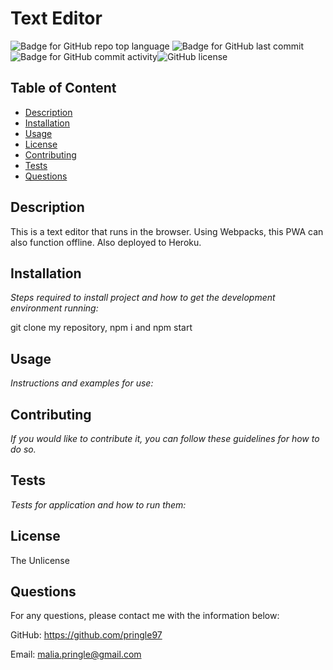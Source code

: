 

  # Text Editor

  ![Badge for GitHub repo top language](https://img.shields.io/github/languages/top/pringle97/Text-Editor?style=flat&logo=appveyor) ![Badge for GitHub last commit](https://img.shields.io/github/last-commit/pringle97/Text-Editor?style=flat&logo=appveyor) ![Badge for GitHub commit activity](https://img.shields.io/github/commit-activity/w/pringle97/Text-Editor?color=purple)![GitHub license](https://img.shields.io/badge/license-TheUnlicense-blue.svg)


  ## Table of Content

  - [Description](#description)
  - [Installation](#installation)
  - [Usage](#usage)
  - [License](#license)
  - [Contributing](#contributing)
  - [Tests](#tests)
  - [Questions](#questions)


  ## Description
  This is a text editor that runs in the browser. Using Webpacks, this PWA can also function offline. Also deployed to Heroku.

  ## Installation

  *Steps required to install project and how to get the development environment running:*

  git clone my repository, npm i and npm start

  ## Usage

  *Instructions and examples for use:*

  

  ## Contributing

  *If you would like to contribute it, you can follow these guidelines for how to do so.*

  

  ## Tests

  *Tests for application and how to run them:*

  

  ## License

  The Unlicense

  ## Questions

  For any questions, please contact me with the information below:

  GitHub: https://github.com/pringle97

  Email: malia.pringle@gmail.com
